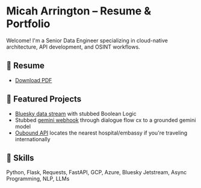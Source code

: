 

# Micah Arrington – Resume & Portfolio

Welcome! I'm a Senior Data Engineer specializing in cloud-native architecture, API development, and OSINT workflows.

## 📄 Resume
- [Download PDF](https://github.com/Micah-Arrington/portfolio/blob/main/MAA_Formal_Resume.pdf)

## 🔧 Featured Projects
- [Bluesky data stream](https://github.com/Micah-Arrington/portfolio/blob/main/bluesky.py) with stubbed Boolean Logic
- Stubbed [gemini webhook](https://github.com/Micah-Arrington/portfolio/blob/main/webook_gemini.py) through dialogue flow cx to a grounded gemini model
- [Oubound API](https://github.com/Micah-Arrington/portfolio/blob/main/endpoint_example.py) locates the nearest hospital/embassy if you're traveling internationally

## 🧠 Skills
Python, Flask, Requests, FastAPI, GCP, Azure, Bluesky Jetstream, Async Programming, NLP, LLMs
